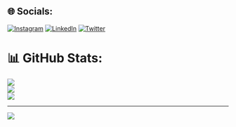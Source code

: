 
## 🌐 Socials:
[![Instagram](https://img.shields.io/badge/Instagram-%23E4405F.svg?logo=Instagram&logoColor=white)](https://instagram.com/@nikboson) [![LinkedIn](https://img.shields.io/badge/LinkedIn-%230077B5.svg?logo=linkedin&logoColor=white)](https://linkedin.com/in/https://www.linkedin.com/in/nikhilav/) [![Twitter](https://img.shields.io/badge/Twitter-%231DA1F2.svg?logo=Twitter&logoColor=white)](https://twitter.com/@nikhil_a_v) 

# 📊 GitHub Stats:
![](https://github-readme-stats.vercel.app/api?username=i-am-epic&theme=dark&hide_border=false&include_all_commits=false&count_private=false)<br/>
![](https://github-readme-streak-stats.herokuapp.com/?user=i-am-epic&theme=dark&hide_border=false)<br/>
![](https://github-readme-stats.vercel.app/api/top-langs/?username=i-am-epic&theme=dark&hide_border=false&include_all_commits=false&count_private=false&layout=compact)

---
[![](https://visitcount.itsvg.in/api?id=i-am-epic&icon=0&color=0)](https://visitcount.itsvg.in)

<!-- Proudly created with GPRM ( https://gprm.itsvg.in ) -->
